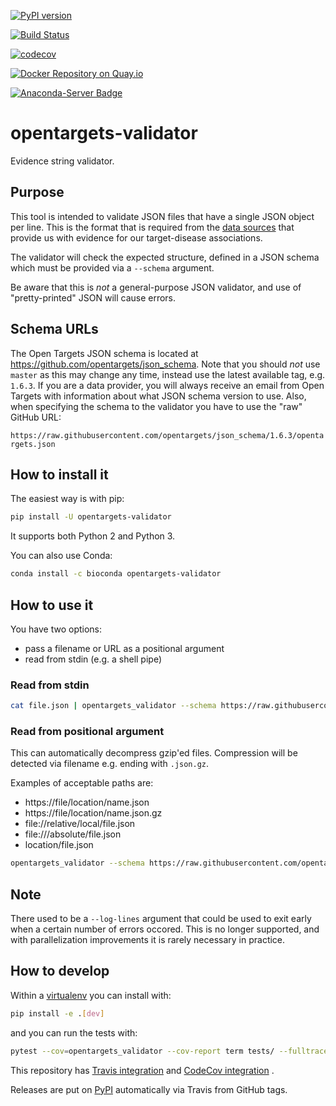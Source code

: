 [![PyPI version](https://badge.fury.io/py/opentargets-validator.svg)](https://badge.fury.io/py/opentargets-validator)

[![Build Status](https://travis-ci.org/opentargets/validator.svg?branch=master)](https://travis-ci.org/opentargets/validator)

[![codecov](https://codecov.io/gh/opentargets/validator/branch/master/graph/badge.svg)](https://codecov.io/gh/opentargets/validator)

[![Docker Repository on Quay.io](https://quay.io/repository/opentargets/validator/status "Docker Repository on Quay.io")](https://quay.io/repository/opentargets/validator)

[![Anaconda-Server Badge](https://anaconda.org/bioconda/opentargets-validator/badges/version.svg)](https://anaconda.org/bioconda/opentargets-validator)

# opentargets-validator

Evidence string validator.

## Purpose

This tool is intended to validate JSON files that have a single JSON object per line. This is the format that is required from the [data sources](https://docs.targetvalidation.org/data-sources/data-sources) that provide us with evidence for our target-disease associations. 

The validator will check the expected structure, defined in a JSON schema which must be provided via a `--schema` argument. 

Be aware that this is *not* a general-purpose JSON validator, and use of "pretty-printed" JSON will cause errors. 

## Schema URLs
The Open Targets JSON schema is located at https://github.com/opentargets/json_schema. Note that you should *not* use `master` as this may change any time, instead use the latest available tag, e.g. `1.6.3`. If you are a data provider, you will always receive an email from Open Targets with information about what JSON schema version to use. Also, when specifying the schema to the validator you have to use the "raw" GitHub URL:

`https://raw.githubusercontent.com/opentargets/json_schema/1.6.3/opentargets.json`

## How to install it

The easiest way is with pip:

```sh
pip install -U opentargets-validator
```

It supports both Python 2 and Python 3.

You can also use Conda:

```sh
conda install -c bioconda opentargets-validator
```

## How to use it

You have two options:
- pass a filename or URL as a positional argument
- read from stdin (e.g. a shell pipe)

### Read from stdin

```sh
cat file.json | opentargets_validator --schema https://raw.githubusercontent.com/opentargets/json_schema/{tag_version}/opentargets.json
```

### Read from positional argument

This can automatically decompress gzip'ed files. Compression will be detected via filename e.g. ending with `.json.gz`.

Examples of acceptable paths are:
- https://file/location/name.json
- https://file/location/name.json.gz
- file://relative/local/file.json
- file:///absolute/file.json
- location/file.json

```sh
opentargets_validator --schema https://raw.githubusercontent.com/opentargets/json_schema/{tag_version}/opentargets.json https://where/myfile/is/located.json
```

## Note

There used to be a `--log-lines` argument that could be used to exit early when a certain number of errors occored. This is no longer supported, and with parallelization improvements it is rarely necessary in practice.

## How to develop 

Within a [virtualenv](https://virtualenv.pypa.io/en/latest/) you can install with:

```sh
pip install -e .[dev]
```

and you can run the tests with:

```sh
pytest --cov=opentargets_validator --cov-report term tests/ --fulltrace
```

This repository has [Travis integration](https://travis-ci.com/opentargets/validator) and [CodeCov integration](https://codecov.io/gh/opentargets/validator) .

Releases are put on [PyPI](https://pypi.org/project/opentargets-validator) automatically via Travis from GitHub tags.

